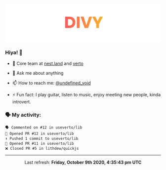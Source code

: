 
![](https://github.com/divy-work/divy-work/raw/master/assets/divy.png)

### Hiya! 👋

- 🔭 Core team at [nest.land](https://github.com/nestdotland/nest.land) and [verto](https://github.com/useverto/verto)

- 💬 Ask me about anything

- 📫 How to reach me: [@undefined_void](https://instagram.com/divy.exe)

- ⚡ Fun fact: I play guitar, listen to music, enjoy meeting new people, kinda introvert.

### 🗣 My activity:

```
🗣 Commented on #12 in useverto/lib
💪 Opened PR #12 in useverto/lib
⬆️ Pushed 1 commit to useverto/lib
💪 Opened PR #11 in useverto/lib
❌ Closed PR #5 in lithdew/quickjs
```

------------
<p align="center">Last refresh: <b>Friday, October 9th 2020, 4:35:43 pm UTC</b></p>
